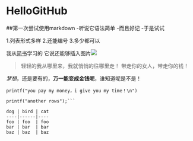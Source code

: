 # HelloGitHub
##第一次尝试使用markdown
-听说它语法简单
-而且好记
-于是试试

1.列表形式多样
2.还能编号
3.多少都可以

我从[简书](http://www.jianshu.com)学习的
它说还能够插入图片![](https://static.zhihu.com/static/favicon.ico)

>轻轻的我从哪里来，我就悄悄的往哪里走！
>带走你的女人，带走你的钱！

*梦想*，还是要有的，**万一能变成金钱呢**，谁知道呢是不是！

`printf("you pay my money，i give you my time！\n")`
```printf("try two rows");
printf("another rows");```

dog | bird | cat
----|------|----
foo | foo  | foo
bar | bar  | bar
baz | baz  | baz
